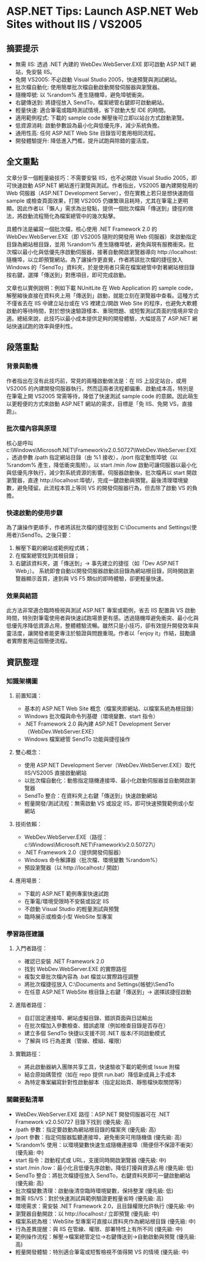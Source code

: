 # ASP.NET Tips: Launch ASP.NET Web Sites without IIS / VS2005

## 摘要提示
- 無需 IIS: 透過 .NET 內建的 WebDev.WebServer.EXE 即可啟動 ASP.NET 網站，免安裝 IIS。
- 免開 VS2005: 不必啟動 Visual Studio 2005，快速預覽與測試網站。
- 批次檔自動化: 使用簡單批次檔自動啟動開發伺服器與瀏覽器。
- 隨機埠號: 以 %random% 產生隨機埠，避免埠號衝突。
- 右鍵傳送到: 將捷徑放入 SendTo，檔案總管右鍵即可啟動網站。
- 輕量快速: 適合筆電或臨時測試情境，省下啟動大型 IDE 的時間。
- 適用範例程式: 下載的 sample code 解壓後可立即以站台方式啟動瀏覽。
- 低資源消耗: 啟動參數設為最小化與低優先序，減少系統負擔。
- 通用性高: 任何 ASP.NET Web Site 目錄皆可套用相同流程。
- 開發體驗提升: 降低進入門檻，提升試跑與除錯的靈活度。

## 全文重點
文章分享一個輕量級技巧：不需要安裝 IIS，也不必開啟 Visual Studio 2005，即可快速啟動 ASP.NET 網站進行瀏覽與測試。作者指出，VS2005 雖內建開發用的 Web 伺服器（ASP.NET Development Server），但在實務上若只是想快速跑個 sample 或檢查頁面效果，打開 VS2005 仍嫌繁瑣且耗時，尤其在筆電上更明顯。因此作者以「懶人」需求為出發點，提供一個批次檔與「傳送到」捷徑的做法，將啟動流程簡化為檔案總管中的幾次點擊。

具體作法是編寫一個批次檔，核心使用 .NET Framework 2.0 的 WebDev.WebServer.EXE（即 VS2005 隨附的開發用 Web 伺服器）來啟動指定目錄為網站根目錄，並用 %random% 產生隨機埠號，避免與現有服務衝突。批次檔以最小化與低優先序啟動伺服器，接著自動開啟瀏覽器導向 http://localhost:隨機埠，以立即預覽網站。為了讓操作更直覺，作者將該批次檔的捷徑放入 Windows 的「SendTo」資料夾，於是使用者只需在檔案總管中對著網站根目錄按右鍵，選擇「傳送到」對應項目，即可完成啟動。

文章也以實例說明：例如下載 NUnitLite 在 Web Application 的 sample code，解壓縮後直接在資料夾上用「傳送到」啟動，就能立刻在瀏覽器中查看。這種方式不僅省去在 IIS 中建立站台或在 VS 裡建立/開啟 Web Site 的程序，也避免大軟體啟動的等待時間，對於想快速驗證樣本、重現問題、或短暫測試頁面的情境非常合適。總結來說，此技巧以最小成本提供足夠的開發體驗，大幅提高了 ASP.NET 網站快速試跑的效率與便利性。

## 段落重點
### 背景與動機
作者指出在沒有此技巧前，常見的兩種啟動做法是：在 IIS 上設定站台，或用 VS2005 的內建開發伺服器執行。然而這兩者流程都偏重、啟動成本高，特別是在筆電上開 VS2005 常需等待，降低了快速測試 sample code 的意願。因此萌生以更輕便的方式來啟動 ASP.NET 網站的需求，目標是「免 IIS、免開 VS，直接跑」。

### 批次檔內容與原理
核心是呼叫 c:\Windows\Microsoft.NET\Framework\v2.0.50727\WebDev.WebServer.EXE，透過參數 /path 指定網站目錄（由 %1 接收），/port 指定動態埠號（以 %random% 產生，降低衝突風險）。以 start /min /low 啟動可讓伺服器以最小化與低優先序執行，減少對系統資源的影響。伺服器啟動後，批次檔再以 start 開啟瀏覽器，直達 http://localhost:埠號/，完成一鍵啟動與預覽。最後清理環境變數，避免殘留。此流程本質上等同 VS 的開發伺服器行為，但去除了啟動 VS 的負擔。

### 快速啟動的使用步驟
為了讓操作更順手，作者將該批次檔的捷徑放到 C:\Documents and Settings\{使用者}\SendTo。之後只要：
1) 解壓下載的網站或範例程式碼；
2) 在檔案總管找到其根目錄；
3) 右鍵該資料夾，選「傳送到」→ 事先建立的捷徑（如「Dev ASP.NET Web」）。
系統即會自動以開發伺服器啟動該目錄為網站根目錄，同時開啟瀏覽器顯示首頁，達到與 VS F5 類似的即時體驗，卻更輕量快速。

### 效果與結語
此方法非常適合臨時檢視與測試 ASP.NET 專案或範例，省去 IIS 配置與 VS 啟動時間，特別對筆電使用者與快速試跑場景更有感。透過隨機埠避免衝突、最小化與低優先序降低資源占用，整體體驗流暢。雖然只是小技巧，卻有效提升開發效率與靈活度，讓開發者能更專注於驗證與問題重現。作者以「enjoy it」作結，鼓勵讀者實際套用這個簡便流程。

## 資訊整理

### 知識架構圖
1. 前置知識：
   - 基本的 ASP.NET Web Site 概念（檔案夾即網站、以檔案系統為根目錄）
   - Windows 批次檔與命令列基礎（環境變數、start 指令）
   - .NET Framework 2.0 與內建 ASP.NET Development Server（WebDev.WebServer.EXE）
   - Windows 檔案總管 SendTo 功能與捷徑操作

2. 雙心概念：
   - 使用 ASP.NET Development Server（WebDev.WebServer.EXE）取代 IIS/VS2005 直接啟動網站
   - 以批次檔自動化：動態指定隨機連接埠、最小化啟動伺服器並自動開啟瀏覽器
   - SendTo 整合：在資料夾上右鍵「傳送到」快速啟動網站
   - 輕量開發/測試流程：無需啟動 VS 或設定 IIS，即可快速預覽範例或小型網站

3. 技術依賴：
   - WebDev.WebServer.EXE（路徑：c:\Windows\Microsoft.NET\Framework\v2.0.50727\）
   - .NET Framework 2.0（提供開發伺服器）
   - Windows 命令解譯器（批次檔、環境變數 %random%）
   - 預設瀏覽器（以 http://localhost:<port>/ 開啟）

4. 應用場景：
   - 下載的 ASP.NET 範例專案快速試跑
   - 在筆電/環境受限時不安裝或設定 IIS
   - 不啟動 Visual Studio 的輕量測試與預覽
   - 臨時展示或檢查小型 WebSite 型專案

### 學習路徑建議
1. 入門者路徑：
   - 確認已安裝 .NET Framework 2.0
   - 找到 WebDev.WebServer.EXE 的實際路徑
   - 複製文章批次檔內容為 .bat 檔並以實際路徑調整
   - 將批次檔捷徑放入 C:\Documents and Settings\{帳號}\SendTo
   - 在任意 ASP.NET WebSite 根目錄上右鍵「傳送到」→ 選擇該捷徑啟動

2. 進階者路徑：
   - 自訂固定連接埠、網站虛擬目錄、錯誤頁面與日誌輸出
   - 在批次檔加入參數檢查、錯誤處理（例如檢查目錄是否存在）
   - 建立多個 SendTo 快捷以支援不同 .NET 版本/不同啟動模式
   - 了解與 IIS 行為差異（管線、模組、權限）

3. 實戰路徑：
   - 將此啟動器納入團隊共享工具，快速驗收下載的範例或 Issue 附檔
   - 結合原始碼管控（如在 repo 提供 run.bat）降低新成員上手成本
   - 為特定專案編寫針對性啟動腳本（指定起始頁、靜態檔快取關閉等）

### 關鍵要點清單
- WebDev.WebServer.EXE 路徑：ASP.NET 開發伺服器可在 .NET Framework v2.0.50727 目錄下找到 (優先級: 高)
- /path 參數：指定要啟動為網站根目錄的檔案夾 (優先級: 高)
- /port 參數：指定伺服器監聽連接埠，避免衝突可用隨機值 (優先級: 高)
- %random% 使用：以環境變數快速生成隨機連接埠（簡便但不保證不衝突） (優先級: 中)
- start 指令：啟動程式或 URL，支援同時開啟瀏覽器 (優先級: 中)
- start /min /low：最小化且低優先序啟動，降低打擾與資源占用 (優先級: 低)
- SendTo 整合：將批次檔捷徑放入 SendTo，右鍵資料夾即可一鍵啟動網站 (優先級: 高)
- 批次檔變數清理：啟動後清空臨時環境變數，保持整潔 (優先級: 低)
- 無需 IIS/VS：對於快速測試與範例驗證更輕量省時 (優先級: 高)
- 環境需求：需安裝 .NET Framework 2.0，且目錄權限允許執行 (優先級: 中)
- 瀏覽器自動開啟：以 http://localhost:<port>/ 立即預覽 (優先級: 中)
- 檔案系統為根：WebSite 型專案可直接以資料夾作為網站根目錄 (優先級: 中)
- 行為差異提醒：與 IIS 在管線、權限、部署特性上有所不同 (優先級: 中)
- 範例操作流程：解壓→檔案總管定位→右鍵傳送到→自動啟動與預覽 (優先級: 高)
- 輕量開發體驗：特別適合筆電或短暫檢視不值得開 VS 的情境 (優先級: 中)